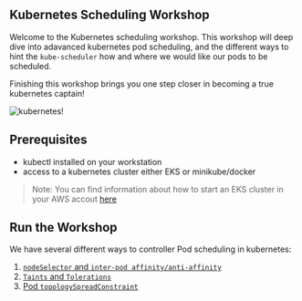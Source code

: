 ## Kubernetes Scheduling Workshop
Welcome to the Kubernetes scheduling workshop. This workshop will deep dive into adavanced kubernetes pod scheduling, and the different ways to hint the `kube-scheduler` how and where we would like our pods to be scheduled.

Finishing this workshop brings you one step closer in becoming a true kubernetes captain!

![kubernetes!](https://media.giphy.com/media/I5YVX2dl6ddC0/giphy.gif)

## Prerequisites
- kubectl installed on your workstation
- access to a kubernetes cluster either EKS or minikube/docker
>Note: You can find information about how to start an EKS cluster in your AWS accout [here](../eks-terraform/)

## Run the Workshop

We have several different ways to controller Pod scheduling in kubernetes:
1. [`nodeSelector` and `inter-pod affinity/anti-affinity`](assigning-pods-to-nodes/)
2. [`Taints` and `Tolerations`](taints-and-tolerations/) 
3. [Pod `topologySpreadConstraint`](spread-constraints/) 
